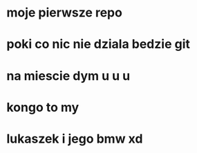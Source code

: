 # moje pierwsze repo
# poki co nic nie dziala bedzie git

# na miescie dym u u u
# kongo to my
# lukaszek i jego bmw xd
